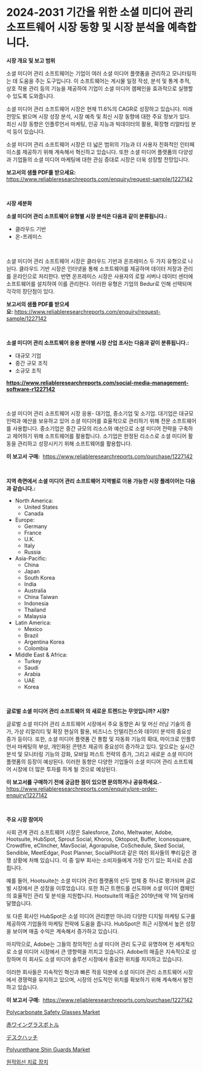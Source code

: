 <p><h1>2024-2031 기간을 위한 소셜 미디어 관리 소프트웨어 시장 동향 및 시장 분석을 예측합니다.</h1></p><p><strong>시장 개요 및 보고 범위</strong></p>
<p><p>소셜 미디어 관리 소프트웨어는 기업이 여러 소셜 미디어 플랫폼을 관리하고 모니터링하는 데 도움을 주는 도구입니다. 이 소프트웨어는 게시물 일정 작성, 분석 및 통계 추적, 상호 작용 관리 등의 기능을 제공하여 기업이 소셜 미디어 캠페인을 효과적으로 실행할 수 있도록 도와줍니다.</p><p>소셜 미디어 관리 소프트웨어 시장은 현재 11.6%의 CAGR로 성장하고 있습니다. 미래 전망도 밝으며 시장 성장 분석, 시장 예측 및 최신 시장 동향에 대한 주요 정보가 있다. 최신 시장 동향은 인플루언서 마케팅, 인공 지능과 빅데이터의 활용, 확장형 리얼타임 분석 등이 있습니다.</p><p>소셜 미디어 관리 소프트웨어 시장은 더 넓은 범위의 기능과 더 사용자 친화적인 인터페이스를 제공하기 위해 계속해서 혁신하고 있습니다. 또한 소셜 미디어 플랫폼의 다양성과 기업들의 소셜 미디어 마케팅에 대한 관심 증대로 시장은 더욱 성장할 전망입니다.</p></p>
<p><strong>보고서의 샘플 PDF를 받으세요:</strong> <a href="https://www.reliableresearchreports.com/enquiry/request-sample/1227142">https://www.reliableresearchreports.com/enquiry/request-sample/1227142</a></p>
<p>&nbsp;</p>
<p><strong>시장 세분화</strong></p>
<p><strong>소셜 미디어 관리 소프트웨어 유형별 시장 분석은 다음과 같이 분류됩니다.:</strong></p>
<p><ul><li>클라우드 기반</li><li>온-프레미스</li></ul></p>
<p>&nbsp;</p>
<p><p>소셜 미디어 관리 소프트웨어 시장은 클라우드 기반과 온프레미스 두 가지 유형으로 나뉜다. 클라우드 기반 시장은 인터넷을 통해 소프트웨어를 제공하며 데이터 저장과 관리를 온라인으로 처리한다. 반면 온프레미스 시장은 사용자의 로컬 서버나 데이터 센터에 소프트웨어를 설치하여 이를 관리한다. 이러한 유형은 기업의 Bedur로 인해 선택되며 각각의 장단점이 있다.</p></p>
<p><strong>보고서의 샘플 PDF를 받으세요:</strong>&nbsp;<a href="https://www.reliableresearchreports.com/enquiry/request-sample/1227142">https://www.reliableresearchreports.com/enquiry/request-sample/1227142</a></p>
<p>&nbsp;</p>
<p><strong> 소셜 미디어 관리 소프트웨어 응용 분야별 시장 산업 조사는 다음과 같이 분류됩니다.:</strong></p>
<p><ul><li>대규모 기업</li><li>중간 규모 조직</li><li>소규모 조직</li></ul></p>
<p><strong><a href="https://www.reliableresearchreports.com/social-media-management-software-r1227142">https://www.reliableresearchreports.com/social-media-management-software-r1227142</a></strong></p>
<p>&nbsp;</p>
<p><p>소셜 미디어 관리 소프트웨어 시장 응용- 대기업, 중소기업 및 소기업. 대기업은 대규모 인력과 예산을 보유하고 있어 소셜 미디어를 효율적으로 관리하기 위해 전문 소프트웨어를 사용합니다. 중소기업은 중간 규모의 리소스와 예산으로 소셜 미디어 전략을 구축하고 제어하기 위해 소프트웨어를 활용합니다. 소기업은 한정된 리소스로 소셜 미디어 활동을 관리하고 성장시키기 위해 소프트웨어를 활용합니다.</p></p>
<p><strong>이 보고서 구매:</strong>&nbsp; <a href="https://www.reliableresearchreports.com/purchase/1227142">https://www.reliableresearchreports.com/purchase/1227142</a></p>
<p>&nbsp;</p>
<p><strong>지역 측면에서 소셜 미디어 관리 소프트웨어 지역별로 이용 가능한 시장 플레이어는 다음과 같습니다.:</strong></p>
<p><ul>
    <li>
        North America:
        <ul>
            <li>United States</li>
            <li>Canada</li>
        </ul>
    </li>
    <li>
        Europe:
        <ul>
            <li>Germany</li>
            <li>France</li>
            <li>U.K.</li>
            <li>Italy</li>
            <li>Russia</li>
        </ul>
    </li>
    <li>
        Asia-Pacific:
        <ul>
            <li>China</li>
            <li>Japan</li>
            <li>South Korea</li>
            <li>India</li>
            <li>Australia</li>
            <li>China Taiwan</li>
            <li>Indonesia</li>
            <li>Thailand</li>
            <li>Malaysia</li>
        </ul>
    </li>
    <li>
        Latin America:
        <ul>
            <li>Mexico</li>
            <li>Brazil</li>
            <li>Argentina Korea</li>
            <li>Colombia</li>
        </ul>
    </li>
    <li>
        Middle East & Africa:
        <ul>
            <li>Turkey</li>
            <li>Saudi</li>
            <li>Arabia</li>
            <li>UAE</li>
            <li>Korea</li>
        </ul>
    </li>
    </ul></p>
<p>&nbsp;</p>
<p><strong>글로벌 소셜 미디어 관리 소프트웨어 의 새로운 트렌드는 무엇입니까? 시장?</strong></p>
<p><p>글로벌 소셜 미디어 관리 소프트웨어 시장에서 주요 동향은 AI 및 머신 러닝 기술의 증가, 가상 리얼리티 및 확장 현실의 활용, 비즈니스 인텔리전스와 데이터 분석의 중요성 증가 등이다. 또한, 소셜 미디어 플랫폼 간 통합 및 자동화 기능의 확대, 마이크로 인플루언서 마케팅의 부상, 개인화된 콘텐츠 제공의 중요성이 증가하고 있다. 앞으로는 실시간 분석 및 모니터링 기능의 강화, 모바일 퍼스트 전략의 증가, 그리고 새로운 소셜 미디어 플랫폼의 등장이 예상된다. 이러한 동향은 다양한 기업들이 소셜 미디어 관리 소프트웨어 시장에 더 많은 투자를 하게 될 것으로 예상된다.</p></p>
<p><strong>이 보고서를 구매하기 전에 궁금한 점이 있으면 문의하거나 공유하세요.</strong>- <a href="https://www.reliableresearchreports.com/enquiry/pre-order-enquiry/1227142">https://www.reliableresearchreports.com/enquiry/pre-order-enquiry/1227142</a></p>
<p>&nbsp;</p>
<p><strong>주요 시장 참여자</strong></p>
<p><p>사회 관계 관리 소프트웨어 시장은 Salesforce, Zoho, Meltwater, Adobe, Hootsuite, HubSpot, Sprout Social, Khoros, Oktopost, Buffer, Iconosquare, Crowdfire, eClincher, MavSocial, Agorapulse, CoSchedule, Sked Social, Sendible, MeetEdgar, Post Planner, SocialPilot과 같은 여러 회사들의 뿌리깊은 경쟁 상황에 처해 있습니다. 이 중 일부 회사는 소비자들에게 가장 인기 있는 회사로 손꼽힙니다.</p><p>예를 들어, Hootsuite는 소셜 미디어 관리 플랫폼의 선두 업체 중 하나로 평가되며 글로벌 시장에서 큰 성장을 이루었습니다. 또한 최근 트랜드를 선도하며 소셜 미디어 캠페인의 효율적인 관리 및 분석을 지원합니다. Hootsuite의 매출은 2019년에 약 1억 달러에 달했습니다.</p><p>또 다른 회사인 HubSpot은 소셜 미디어 관리뿐만 아니라 다양한 디지털 마케팅 도구를 제공하여 기업들의 마케팅 전략에 도움을 줍니다. HubSpot은 최근 시장에서 높은 성장을 보이며 매출 수익은 계속해서 증가하고 있습니다.</p><p>마지막으로, Adobe는 그들의 창의적인 소셜 미디어 관리 도구로 유명하며 전 세계적으로 소셜 미디어 시장에서 큰 영향력을 끼치고 있습니다. Adobe의 매출은 지속적으로 성장하며 이 회사도 소셜 미디어 솔루션 시장에서 중요한 위치를 차지하고 있습니다.</p><p>이러한 회사들은 지속적인 혁신과 빠른 적응 덕분에 소셜 미디어 관리 소프트웨어 시장에서 경쟁력을 유지하고 있으며, 시장의 선도적인 위치를 확보하기 위해 계속해서 발전하고 있습니다.</p></p>
<p><strong>이 보고서 구매:</strong>&nbsp;&nbsp;<a href="https://www.reliableresearchreports.com/purchase/1227142">https://www.reliableresearchreports.com/purchase/1227142</a></p>
<p><p><a href="https://www.linkedin.com/pulse/decoding-polycarbonate-safety-glasses-market-metrics-share-trends-dmn8f?trackingId=bBtsDrFkZW14J4HXL8CRVQ%3D%3D">Polycarbonate Safety Glasses Market</a></p><p><a href="https://medium.com/@janrona788520/%E8%B5%A4%E3%83%AF%E3%82%A4%E3%83%B3%E3%82%B0%E3%83%A9%E3%82%B9%E3%83%9C%E3%83%88%E3%83%AB%E5%B8%82%E5%A0%B4%E8%A6%8F%E6%A8%A1%E3%81%A8%E5%B8%82%E5%A0%B4%E5%8B%95%E5%90%91-%E5%AE%8C%E5%85%A8%E3%81%AA%E7%94%A3%E6%A5%AD%E6%A6%82%E8%A6%B3-2024%E5%B9%B4%E3%81%8B%E3%82%892031%E5%B9%B4%E3%81%BE%E3%81%A7-d0f4b9277aa8">赤ワイングラスボトル</a></p><p><a href="https://medium.com/@gregost89076vddcv/%E3%83%87%E3%82%B9%E3%82%AF%E3%83%8F%E3%83%83%E3%83%81%E3%81%AE%E5%B8%82%E5%A0%B4%E5%88%86%E6%9E%90-%E3%81%9D%E3%81%AEcagr-%E5%B8%82%E5%A0%B4%E3%82%BB%E3%82%B0%E3%83%A1%E3%83%B3%E3%83%86%E3%83%BC%E3%82%B7%E3%83%A7%E3%83%B3-%E3%81%8A%E3%82%88%E3%81%B3%E3%82%B0%E3%83%AD%E3%83%BC%E3%83%90%E3%83%AB%E6%A5%AD%E7%95%8C%E6%A6%82%E8%A6%81-cfc8f9732f61">デスクハッチ</a></p><p><a href="https://www.linkedin.com/pulse/polyurethane-shin-guards-market-key-successful-business-strategy-3x9vf?trackingId=Qj6FZn0BFiQmG94YMbiWAw%3D%3D">Polyurethane Shin Guards Market</a></p><p><a href="https://medium.com/@emmareed1901/%EC%9B%90%EA%B2%A9-%EC%A0%81%EC%99%B8%EC%84%A0-%EC%9A%94%EB%B2%95%EA%B8%B0%EA%B8%B0-%EC%8B%9C%EC%9E%A5-%EC%A0%90%EC%9C%A0%EC%9C%A8-%EB%B3%80%ED%99%94-%EB%B0%8F-%EC%8B%9C%EC%9E%A5-%EC%84%B1%EC%9E%A5-%EB%8F%99%ED%96%A5-2024-2031-86e79db67eb7">원적외선 치료 장치</a></p></p>